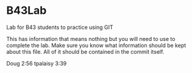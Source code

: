 # B43Lab
Lab for B43 students to practice using GIT

This has information that means nothing but you will need to use to complete the lab.
Make sure you know what information should be kept about this file. All of it should be contained in the commit itself.

Doug 2:56
tpalaisy 3:39